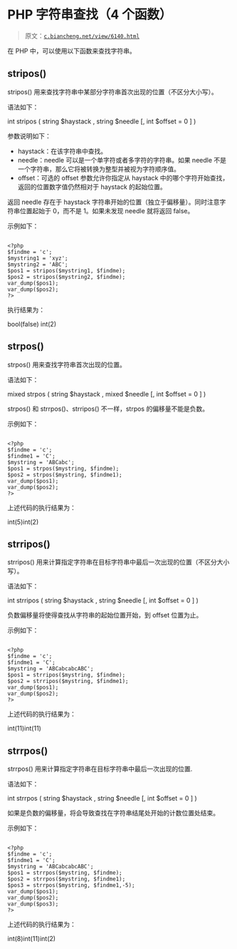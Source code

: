 # PHP 字符串查找（4 个函数）

> 原文：[`c.biancheng.net/view/6140.html`](http://c.biancheng.net/view/6140.html)

在 PHP 中，可以使用以下函数来查找字符串。

## stripos()

stripos() 用来查找字符串中某部分字符串首次出现的位置（不区分大小写）。

语法如下：

int stripos ( string $haystack , string $needle [, int $offset = 0 ] )

参数说明如下：

*   haystack：在该字符串中查找。
*   needle：needle 可以是一个单字符或者多字符的字符串。如果 needle 不是一个字符串，那么它将被转换为整型并被视为字符顺序值。
*   offset：可选的 offset 参数允许你指定从 haystack 中的哪个字符开始查找，返回的位置数字值仍然相对于 haystack 的起始位置。

返回 needle 存在于 haystack 字符串开始的位置（独立于偏移量）。同时注意字符串位置起始于 0，而不是 1。如果未发现 needle 就将返回 false。

示例如下：

```

<?php
$findme = 'c';
$mystring1 = 'xyz';
$mystring2 = 'ABC';
$pos1 = stripos($mystring1, $findme);
$pos2 = stripos($mystring2, $findme);
var_dump($pos1);
var_dump($pos2);
?>
```

执行结果为：

bool(false) int(2)

## strpos()

strpos() 用来查找字符串首次出现的位置。

语法如下：

mixed strpos ( string $haystack , mixed $needle [, int $offset = 0 ] )

strpos() 和 strrpos()、strripos() 不一样，strpos 的偏移量不能是负数。

示例如下：

```

<?php
$findme = 'c';
$findme1 = 'C';
$mystring = 'ABCabc';
$pos1 = strpos($mystring, $findme);
$pos2 = strpos($mystring, $findme1);
var_dump($pos1);
var_dump($pos2);
?>
```

上述代码的执行结果为：

int(5)int(2)

## strripos()

strripos() 用来计算指定字符串在目标字符串中最后一次出现的位置（不区分大小写）。

语法如下：

int strripos ( string $haystack , string $needle [, int $offset = 0 ] )

负数偏移量将使得查找从字符串的起始位置开始，到 offset 位置为止。

示例如下：

```

<?php
$findme = 'c';
$findme1 = 'C';
$mystring = 'ABCabcabcABC';
$pos1 = strripos($mystring, $findme);
$pos2 = strripos($mystring, $findme1);
var_dump($pos1);
var_dump($pos2);
?>
```

上述代码的执行结果为：

int(11)int(11)

## strrpos()

strrpos() 用来计算指定字符串在目标字符串中最后一次出现的位置.

语法如下：

int strrpos ( string $haystack , string $needle [, int $offset = 0 ] )

如果是负数的偏移量，将会导致查找在字符串结尾处开始的计数位置处结束。

示例如下：

```

<?php
$findme = 'c';
$findme1 = 'C';
$mystring = 'ABCabcabcABC';
$pos1 = strrpos($mystring, $findme);
$pos2 = strrpos($mystring, $findme1);
$pos3 = strrpos($mystring, $findme1,-5);
var_dump($pos1);
var_dump($pos2);
var_dump($pos3);
?>
```

上述代码的执行结果为：

int(8)int(11)int(2)